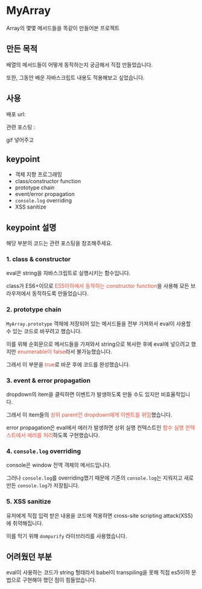 # MyArray

Array의 몇몇 메서드들을 똑같이 만들어본 프로젝트

## 만든 목적

배열의 메서드들이 어떻게 동작하는지 궁금해서 직접 만들었습니다.

또한, 그동안 배운 자바스크립트 내용도 적용해보고 싶었습니다.

## 사용

배포 url:

관련 포스팅 :

gif 넣어주고

## keypoint

- 객체 지향 프로그래밍
- class/constructor function
- prototype chain
- event/error propagation
- `console.log` overriding
- XSS sanitize

## keypoint 설명

해당 부분의 코드는 관련 포스팅을 참조해주세요.

### 1. class & constructor

eval은 string을 자바스크립트로 실행시키는 함수입니다.

class가 ES6+이므로 <span style="color: #e74c3c">ES5이하에서 동작하는 constructor function</span>을 사용해 모든 브라우저에서 동작하도록 만들었습니다.

### 2. prototype chain

`MyArray.prototype` 객체에 저장되어 있는 메서드들을 전부 가져와서 eval이 사용할 수 있는 코드로 바꾸려고 했습니다.

이를 위해 순회문으로 메서드들을 가져와서 string으로 복사한 후에 eval에 넣으려고 했지만 <span style="color: #e74c3c">enumerable이 false</span>라서 불가능했습니다.

그래서 이 부분을 <span style="color: #e74c3c">true</span>로 바꾼 후에 코드를 완성했습니다.

### 3. event & error propagation

dropdown의 item을 클릭하면 이벤트가 발생하도록 만들 수도 있지만 비효율적입니다.

그래서 이 item들의 <span style="color: #e74c3c">상위 parent인 dropdown에게 이벤트를 위임</span>했습니다.

error propagation은 eval에서 에러가 발생하면 상위 실행 컨텍스트인 <span style="color: #e74c3c">함수 실행 컨텍스트에서 에러를 처리</span>하도록 구현했습니다.

### 4. `console.log` overriding

console은 window 전역 객체의 메서드입니다.

그러나 `console.log`를 overriding했기 때문에 기존의 `console.log`는 지워지고 새로 만든 `console.log`가 저장됩니다.

### 5. XSS sanitize

유저에게 직접 입력 받은 내용을 코드에 적용하면 cross-site scripting attack(XSS)에 취약해집니다.

이를 막기 위해 `dompurify` 라이브러리를 사용했습니다.

## 어려웠던 부분

eval이 사용하는 코드가 string 형태라서 babel이 transpiling을 못해 직접 es5이하 문법으로 구현해야 했던 점이 힘들었습니다.

